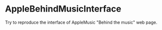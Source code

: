 # AppleBehindMusicInterface
Try to reproduce the interface of AppleMusic "Behind the music" web page.
